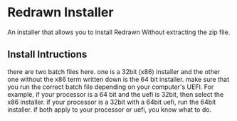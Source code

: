 # Redrawn Installer
 An installer that allows you to install Redrawn Without extracting the zip file.
## Install Intructions
 there are two batch files here. one is a 32bit (x86) installer and the other one without the x86 term written down is the 64 bit installer. make sure that you run the correct batch file depending on your computer's UEFI. For example, if your processor is a 64 bit and the uefi is 32bit, then select the x86 installer. if your processor is a 32bit with a 64bit uefi, run the 64bit installer. if both apply to your processor or uefi, you know what to do.
